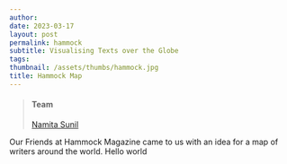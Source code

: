 ```yaml
---
author: 
date: 2023-03-17
layout: post
permalink: hammock
subtitle: Visualising Texts over the Globe
tags: 
thumbnail: /assets/thumbs/hammock.jpg
title: Hammock Map
---
```


> #### Team
> [Namita Sunil](/Namita-Sunil)

Our Friends at Hammock Magazine came to us with an idea for a map of writers around the world. Hello world